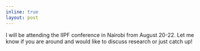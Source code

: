 ```yaml
---
inline: true
layout: post
---
```

I will be attending the IIPF conference in Nairobi from August 20-22. Let me know if you are around and would like to discuss research or just catch up!
